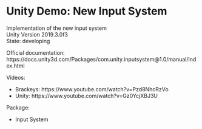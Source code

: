 # Unity Demo: New Input System

<p>
Implementation of the new input system <br/>
Unity Version 2019.3.0f3 <br/>
State: developing <br/>
</p>
<p>
Official documentation:
https://docs.unity3d.com/Packages/com.unity.inputsystem@1.0/manual/index.html
</p>
<p>
Videos:
<ul>
 <li>Brackeys: https://www.youtube.com/watch?v=Pzd8NhcRzVo</li>
 <li>Unity: https://www.youtube.com/watch?v=Gz0YcjXBJ3U</li>
</ul>
</p>
<p>
Package:
<ul> 
 <li>Input System</li>
</ul>
</p>
